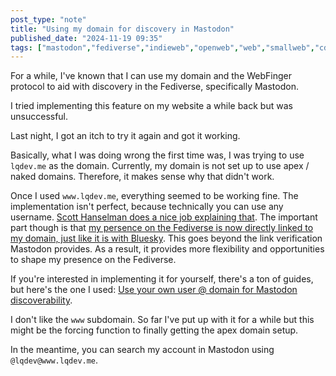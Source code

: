 ```yaml
---
post_type: "note" 
title: "Using my domain for discovery in Mastodon"
published_date: "2024-11-19 09:35"
tags: ["mastodon","fediverse","indieweb","openweb","web","smallweb","cdn","internet"]
---
```


For a while, I've known that I can use my domain and the WebFinger protocol to aid with discovery in the Fediverse, specifically Mastodon. 

I tried implementing this feature on my website a while back but was unsuccessful. 

Last night, I got an itch to try it again and got it working.

Basically, what I was doing wrong the first time was, I was trying to use `lqdev.me` as the domain. Currently, my domain is not set up to use apex / naked domains. Therefore, it makes sense why that didn't work. 

Once I used `www.lqdev.me`, everything seemed to be working fine. The implementation isn't perfect, because technically you can use any username. [Scott Hanselman does a nice job explaining that](https://www.hanselman.com/blog/use-your-own-user-domain-for-mastodon-discoverability-with-the-webfinger-protocol-without-hosting-a-server). The important part though is that [my persence on the Fediverse is now directly linked to my domain, just like it is with Bluesky](/feed/now-on-bluesky/). This goes beyond the link verification Mastodon provides. As a result, it provides more flexibility and opportunities to shape my presence on the Fediverse.  

If you're interested in implementing it for yourself, there's a ton of guides, but here's the one I used: [Use your own user @ domain for Mastodon discoverability](https://guide.toot.as/guide/use-your-own-domain/).

I don't like the `www` subdomain. So far I've put up with it for a while but this might be the forcing function to finally getting the apex domain setup. 

In the meantime, you can search my account in Mastodon using `@lqdev@www.lqdev.me`.